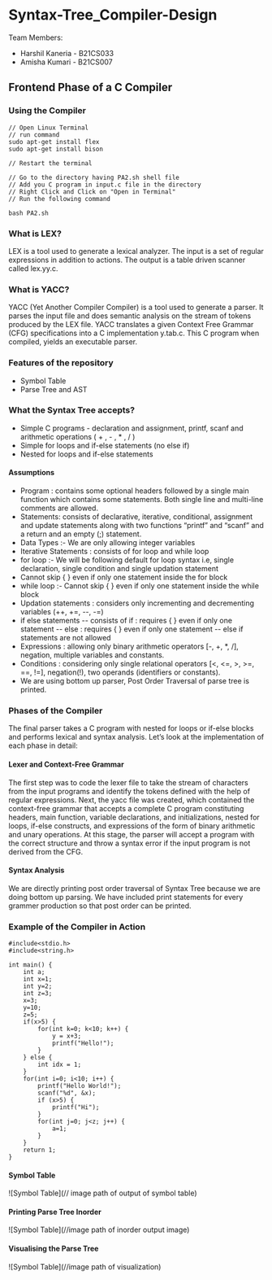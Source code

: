 # Syntax-Tree_Compiler-Design

Team Members:

- Harshil Kaneria - B21CS033
- Amisha Kumari - B21CS007

## Frontend Phase of a C Compiler

### Using the Compiler

```
// Open Linux Terminal
// run command
sudo apt-get install flex
sudo apt-get install bison

// Restart the terminal

// Go to the directory having PA2.sh shell file
// Add you C program in input.c file in the directory
// Right Click and Click on "Open in Terminal"
// Run the following command

bash PA2.sh 
```

### What is LEX?

LEX is a tool used to generate a lexical analyzer. The input is a set of regular expressions in addition to actions. The output is a table driven scanner called lex.yy.c.

### What is YACC?

YACC (Yet Another Compiler Compiler) is a tool used to generate a parser. It parses the input file and does semantic analysis on the stream of tokens produced by the LEX file. YACC translates a given Context Free Grammar (CFG) specifications into a C implementation y.tab.c. This C program when compiled, yields an executable parser.

### Features of the repository

- Symbol Table
- Parse Tree and AST

### What the Syntax Tree accepts?

- Simple C programs - declaration and assignment, printf, scanf and arithmetic operations ( + , - , * , / )
- Simple for loops and if-else statements (no else if)
- Nested for loops and if-else statements

#### Assumptions

- Program : contains some optional headers followed by a single main function which contains some statements. Both single line and multi-line comments are allowed.
- Statements: consists of declarative, iterative, conditional, assignment and update statements along with two functions “printf” and “scanf” and a return and an empty (;) statement.
- Data Types :- We are only allowing integer variables
- Iterative Statements : consists of for loop and while loop
- for loop :- We will be following default for loop syntax i.e, single declaration, single condition and single updation statement
- Cannot skip { } even if only one statement inside the for block
- while loop :- Cannot skip { } even if only one statement inside the while block
- Updation statements : considers only incrementing and decrementing variables (++, +=, --, -=)
- if else statements
-- consists of if : requires { } even if only one statement
-- else : requires { } even if only one statement
-- else if statements are not allowed
- Expressions : allowing only binary arithmetic operators [-, +, *, /], negation, multiple variables and constants.
- Conditions : considering only single relational operators [<, <=, >, >=, ==, !=], negation(!), two operands (identifiers or constants).
- We are using bottom up parser, Post Order Traversal of parse tree is printed.


### Phases of the Compiler

The final parser takes a C program with nested for loops or if-else blocks and performs lexical and syntax analysis. Let’s look at the implementation of each phase in detail:

#### Lexer and Context-Free Grammar

The first step was to code the lexer file to take the stream of characters from the input programs and identify the tokens defined with the help of regular expressions. Next, the yacc file was created, which contained the context-free grammar that accepts a complete C program constituting headers, main function, variable declarations, and initializations, nested for loops, if-else constructs, and expressions of the form of binary arithmetic and unary operations. At this stage, the parser will accept a program with the correct structure and throw a syntax error if the input program is not derived from the CFG.

#### Syntax Analysis

We are directly printing post order traversal of Syntax Tree because we are doing bottom up parsing. We have included print statements for every grammer production so that post order can be printed.

### Example of the Compiler in Action

```
#include<stdio.h>
#include<string.h>

int main() {
    int a;
    int x=1;
    int y=2;
    int z=3;
    x=3;
    y=10;
    z=5;
    if(x>5) {
        for(int k=0; k<10; k++) {
            y = x+3;
            printf("Hello!");
        }
    } else {
        int idx = 1;
    }
    for(int i=0; i<10; i++) {
        printf("Hello World!");
        scanf("%d", &x);
        if (x>5) {
            printf("Hi");
        }
        for(int j=0; j<z; j++) {
            a=1;
        }
    } 
    return 1;
}
```

#### Symbol Table

![Symbol Table](// image path of output of symbol table)

#### Printing Parse Tree Inorder 

![Symbol Table](//image path of inorder output image)

#### Visualising the Parse Tree 

![Symbol Table](//image path of visualization)


